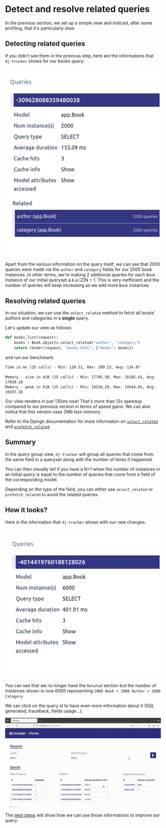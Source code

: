 # Detect and resolve related queries

In the previous section, we set up a simple view and noticed, after some profiling, that it's particularly slow.

## Detecting related queries

If you didn't see them in the previous step, here are the informations that `dj-tracker` shows for our books query:

![dj-tracker related-queries](../images/related-queries.png)

Apart from the various information on the query itself, we can see that 2000 queries were made via the `author` and `category` fields for our 2000 book instances. In other terms, we're making 2 additional queries for each `Book` instance of our initial queryset a.k.a (2)N + 1. This is very inefficient and the number of queries will keep increasing as we add more `Book` instances.

## Resolving related queries

In our situation, we can use the `select_related` method to fetch all books' authors and categories in a **single** query.

Let's update our view as follows:

```python
def books_list(request):
    books = Book.objects.select_related("author", "category")
    return render(request, "books.html", {"books": books})
```

and run our benchmark:

```shell
Time in ms (25 calls) - Min: 110.51, Max: 209.23, Avg: 134.07

Memory - size in KiB (25 calls) - Min: 17795.50, Max: 18185.41, Avg: 17838.28
Memory - peak in KiB (25 calls) - Min: 19154.29, Max: 19544.01, Avg: 19197.16
```

Our view renders in just 135ms now! That's more than 12x speedup compared to our previous version in terms of speed gains. We can also notice that this version uses 2Mb less memory.

Refer to the Django documentation for more information on [`select_related`](https://docs.djangoproject.com/en/4.1/ref/models/querysets/#select-related) and [`prefetch_related`](https://docs.djangoproject.com/en/4.1/ref/models/querysets/#prefetch-related).

## Summary

In the query group view, `dj-tracker` will group all queries that come from the same field in a queryset along with the number of times it happened.

You can then visually tell if you have a N+1 when the number of instances in an initial query is equal to the number of queries that come from a field of the corresponding model.

Depending on the type of the field, you can either use `select_related` or `prefetch_related` to avoid the related queries.

## How it looks?

Here is the information that `dj-tracker` shows with our new changes:

![dj-tracker no-related-queries](../images/no-related-queries.png)

You can see that we no longer have the `Related` section but the number of instances shown is now 6000 representing `2000 Book + 2000 Author + 2000 Category`.

We can click on the query id to have even more information about it (SQL generated, traceback, fields usage...):

![dj-tracker Dashboard](../images/tuto-2.gif)

The [next steps](./use_only_or_defer.md) will show how we can use those informations to improve our query.
